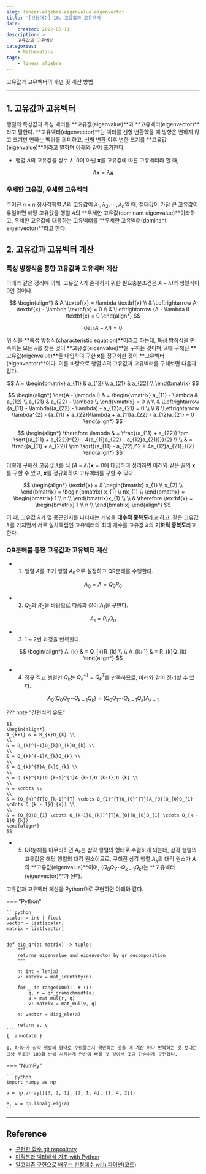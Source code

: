 ```yaml
---
slug: linear-algebra-eigenvalue-eigenvector
title: '[선형대수] 10. 고유값과 고유벡터'
date:
    created: 2022-06-11
description: >
    고유값과 고유벡터
categories:
    - Mathematics
tags:
    - linear algebra
---
```


고유값과 고유벡터의 개념 및 계산 방법  

<!-- more -->

---

## 1. 고유값과 고유벡터

행렬의 특성값과 특성 벡터를 **고유값(eigenvalue)**과 **고유벡터(eigenvector)**라고 말한다. **고유벡터(eigenvector)**는 벡터를 선형 변환했을 때 방향은 변하지 않고 크기만 변하는 벡터를 의미하고, 선형 변환 이후 변한 크기를 **고유값(eigenvalue)**이라고 말하며 아래와 같이 표기한다.  

- 행렬 $A$의 고유값을 상수 $\lambda$, 0이 아닌 $\textbf{x}$를 고유값에 따른 고유벡터라 할 때,  

$$
A \textbf{x} = \lambda \textbf{x}
$$

### 우세한 고유값, 우세한 고유벡터

주어진 $n \times n$ 정사각행렬 $A$의 고유값이 $\lambda_{1}, \lambda_{2}, \cdots, \lambda_{n}$일 때, 절대값이 가장 큰 고유값이 유일하면 해당 고유값을 행렬 $A$의 **우세한 고유값(dominant eigenvalue)**이라하고, 우세한 고유값에 대응하는 고유벡터를 **우세한 고유벡터(dominant eigenvector)**라고 한다.  

## 2. 고유값과 고유벡터 계산

### 특성 방정식을 통한 고유값과 고유벡터 계산

아래와 같은 정리에 의해, 고유값 $\lambda$가 존재하기 위한 필요충분조건은 $A - \lambda I$의 행렬식이 0인 것이다.  

$$
\begin{align*}
& A \textbf{x} = \lambda \textbf{x} \\
& \Leftrightarrow A \textbf{x} - \lambda \textbf{x} = 0 \\
& \Leftrightarrow (A - \lambda I) \textbf{x} = 0
\end{align*}
$$

$$
\det(A - \lambda I) = 0
$$

위 식을 **특성 방정식(characteristic equation)**이라고 하는데, 특성 방정식을 만족하는 모든 $\lambda$를 찾는 것이 **고유값(eigenvalue)**을 구하는 것이며, $\lambda$에 구해진 **고유값(eigenvalue)**들 대입하여 구한 $\textbf{x}$를 정규화한 것이 **고유벡터(eigenvector)**이다. 이를 바탕으로 행렬 $A$의 고유값과 고유벡터를 구해보면 다음과 같다.  

$$
A = \begin{bmatrix}
a_{11} & a_{12} \\
a_{21} & a_{22} \\
\end{bmatrix}
$$

$$
\begin{align*}
\det(A - \lambda I) & = \begin{vmatrix}
a_{11} - \lambda & a_{12} \\
a_{21} & a_{22} - \lambda \\
\end{vmatrix} = 0 \\
\\
& \Leftrightarrow (a_{11} - \lambda)(a_{22} - \lambda) - a_{12}a_{21} = 0 \\
\\
& \Leftrightarrow \lambda^{2} - (a_{11} + a_{22})\lambda + a_{11}a_{22} - a_{12}a_{21} = 0
\end{align*}
$$

$$
\begin{align*}
\therefore \lambda & = \frac{(a_{11} + a_{22}) \pm \sqrt{(a_{11} + a_{22})^{2} - 4(a_{11}a_{22} - a_{12}a_{21})}}{2} \\
\\
& = \frac{(a_{11} + a_{22}) \pm \sqrt{(a_{11} - a_{22})^2 + 4a_{12}a_{21}}}{2}
\end{align*}
$$

이렇게 구해진 고유값 $\lambda$를 식 $(A - \lambda I) \textbf{x} = 0$에 대입하여 정리하면 아래와 같은 꼴의 $\textbf{x}$를 구할 수 있고, $\textbf{x}$를 정규화하여 고유벡터를 구할 수 있다.  

$$
\begin{align*}
\textbf{x} = & \begin{bmatrix}
x_{1} \\
x_{2} \\
\end{bmatrix}
= \begin{bmatrix}
x_{1} \\
nx_{1} \\
\end{bmatrix}
= \begin{bmatrix}
1 \\
n \\
\end{bmatrix}x_{1} \\
\\
& \therefore \textbf{x} = \begin{bmatrix}
1 \\
n \\
\end{bmatrix}
\end{align*}
$$

이 때, 고유값 $\lambda$가 몇 중근인지를 나타내는 개념을 **대수적 중복도**라고 하고, 같은 고유값 $\lambda$를 가지면서 서로 일차독립인 고유벡터의 최대 개수를 고유값 $\lambda$의 **기하적 중복도**라고 한다.  

### QR분해를 통한 고유값과 고유벡터 계산

- 1) 행렬 $A$를 초기 행렬 $A_{0}$으로 설정하고 QR분해를 수행한다.  

$$
A_{0} = A = Q_{0}R_{0}
$$

- 2) $Q_{0}$과 $R_{0}$을 바탕으로 다음과 같이 $A_{1}$을 구한다.  

$$
A_{1} = R_{0}Q_{0}
$$

- 3) 1 ~ 2번 과정을 반복한다.  

$$
\begin{align*}
A_{k} & = Q_{k}R_{k} \\
\\
A_{k+1} & = R_{k}Q_{k}
\end{align*}
$$

- 4) 정규 직교 행렬인 $Q_{k}$는 $Q_{k}^{-1} = Q_{k}^{T}$를 만족하므로, 아래와 같이 정리할 수 있다.  

$$
A_{0}(Q_{0}Q_{1} \cdots Q_{k-1}Q_{k}) = (Q_{0}Q_{1} \cdots Q_{k-1}Q_{k})A_{k+1}
$$

??? note "간편식의 유도"

    $$
    \begin{align*}
    A_{k+1} & = R_{k}Q_{k} \\
    \\
    & = Q_{k}^{-1}Q_{k}R_{k}Q_{k} \\
    \\
    & = Q_{k}^{-1}A_{k}Q_{k} \\
    \\
    & = Q_{k}^{T}A_{k}Q_{k} \\
    \\
    & = Q_{k}^{T}(Q_{k-1}^{T}A_{k-1}Q_{k-1})Q_{k} \\
    \\
    & = \cdots \\
    \\
    & = (Q_{k}^{T}Q_{k-1}^{T} \cdots Q_{1}^{T}Q_{0}^{T})A_{0}(Q_{0}Q_{1} \cdots Q_{k - 1}Q_{k}) \\
    \\
    & = (Q_{0}Q_{1} \cdots Q_{k-1}Q_{k})^{T}A_{0}(Q_{0}Q_{1} \cdots Q_{k - 1}Q_{k})
    \end{align*}
    $$

- 5) QR분해를 마무리하면 $A_{k}$는 삼각 행렬의 형태로 수렴하게 되는데, 삼각 행렬의 고유값은 해당 행렬의 대각 원소이므로, 구해진 삼각 행렬 $A_{k}$의 대각 원소가 $A$의 **고유값(eigenvalue)**이며, $(Q_{0}Q_{1} \cdots Q_{k-1}Q_{k})$는 **고유벡터(eigenvector)**가 된다.  

고유값과 고유벡터 계산을 Python으로 구현하면 아래와 같다.  

=== "Python"

    ```python
    scalar = int | float
    vector = list[scalar]
    matrix = list[vector]


    def eig_qr(a: matrix) -> tuple:
        """
        returns eigenvalue and eigenvector by qr decomposition
        """

        n: int = len(a)
        v: matrix = mat_identity(n)

        for _ in range(100):  # (1)!
            q, r = qr_gramschmidt(a)
            a = mat_mul(r, q)
            v: matrix = mat_mul(v, q)

        e: vector = diag_ele(a)

        return e, v
    ```
    { .annotate }

    1. A~k~가 삼각 행렬의 형태로 수렴했는지 확인하는 것을 매 계산 마다 반복하는 것 보다는 그냥 무조건 100회 반복 시키는게 연산이 빠를 것 같아서 조금 단순하게 구현했다.  

=== "NumPy"

    ```python
    import numpy as np

    a = np.array([[3, 2, 1], [2, 1, 4], [1, 4, 2]])

    e, v = np.linalg.eig(a)
    ```

---
## Reference
- [구현한 함수 git repository](https://github.com/djccnt15/mathematics)
- [미적분과 벡터해석 기초 with Python](http://www.kyobobook.co.kr/product/detailViewKor.laf?mallGb=KOR&ejkGb=KOR&barcode=9791160735314)
- [알고리즘 구현으로 배우는 선형대수 with 파이썬](http://www.kyobobook.co.kr/product/detailViewKor.laf?mallGb=KOR&ejkGb=KOR&barcode=9791165921125)([코드](https://github.com/bjpublic/linearalgebra))